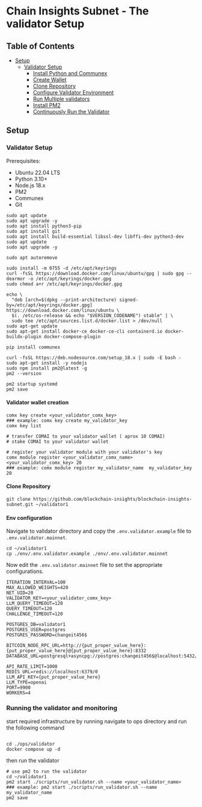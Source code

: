 # Chain Insights Subnet - The validator Setup

## Table of Contents
- [Setup](#setup)
  - [Validator Setup](#validator-setup)
    - [Install Python and Communex](#install-python-and-communex)
    - [Create Wallet](#create-wallet)
    - [Clone Repository](#clone-repository)
    - [Configure Validator Environment](#configure-validator-environment)
    - [Run Multiple validators](#run-multiple-validators)
    - [Install PM2](#install-pm2)
    - [Continuously Run the Validator](#continuously-run-the-validator)

## Setup


### Validator Setup

Prerequisites:
- Ubuntu 22.04 LTS
- Python 3.10+
- Node.js 18.x
- PM2
- Communex
- Git

```
sudo apt update
sudo apt upgrade -y
sudo apt install python3-pip
sudo apt install git
sudo apt install build-essential libssl-dev libffi-dev python3-dev
sudo apt update
sudo apt upgrade -y

sudo apt autoremove

sudo install -m 0755 -d /etc/apt/keyrings
curl -fsSL https://download.docker.com/linux/ubuntu/gpg | sudo gpg --dearmor -o /etc/apt/keyrings/docker.gpg
sudo chmod a+r /etc/apt/keyrings/docker.gpg

echo \
  "deb [arch=$(dpkg --print-architecture) signed-by=/etc/apt/keyrings/docker.gpg] https://download.docker.com/linux/ubuntu \
  $(. /etc/os-release && echo "$VERSION_CODENAME") stable" | \
  sudo tee /etc/apt/sources.list.d/docker.list > /dev/null
sudo apt-get update
sudo apt-get install docker-ce docker-ce-cli containerd.io docker-buildx-plugin docker-compose-plugin

pip install communex

curl -fsSL https://deb.nodesource.com/setup_18.x | sudo -E bash -
sudo apt-get install -y nodejs
sudo npm install pm2@latest -g
pm2 --version

pm2 startup systemd
pm2 save

```

#### Validator wallet creation

```
comx key create <your_validator_comx_key>
### example: comx key create my_validator_key
comx key list

# transfer COMAI to your validator wallet ( aprox 10 COMAI)
# stake COMAI to your validator wallet

# register your validator module with your validator's key
comx module register <your_validator_comx_name> <your_validator_comx_key> 20
### example: comx module register my_validator_name  my_validator_key 20

```


#### Clone Repository
```
git clone https://github.com/blockchain-insights/blockchain-insights-subnet.git ~/validator1

```

#### Env configuration

Navigate to validator directory and copy the `.env.validator.example` file to `.env.validator.mainnet`.
```
cd ~/validator1
cp ./env/.env.validator.example ./env/.env.validator.mainnet

```

Now edit the `.env.validator.mainnet` file to set the appropriate configurations.
```
ITERATION_INTERVAL=100
MAX_ALLOWED_WEIGHTS=420
NET_UID=20
VALIDATOR_KEY=<your_validator_comx_key>
LLM_QUERY_TIMEOUT=120
QUERY_TIMEOUT=120
CHALLENGE_TIMEOUT=120

POSTGRES_DB=validator1
POSTGRES_USER=postgres
POSTGRES_PASSWORD=changeit456$

BITCOIN_NODE_RPC_URL=http://{put_proper_value_here}:{put_proper_value_here}@{put_proper_value_here}:8332
DATABASE_URL=postgresql+asyncpg://postgres:changeit456$@localhost:5432/validator1

API_RATE_LIMIT=1000
REDIS_URL=redis://localhost:6379/0
LLM_API_KEY={put_proper_value_here}
LLM_TYPE=openai
PORT=9900
WORKERS=4

```
 

### Running the validator and monitoring
start required infrastructure by running navigate to ops directory and run the following command
```

cd ./ops/validator
docker compose up -d
```

then run the validator

```
# use pm2 to run the validator
cd ~/validator1
pm2 start ./scripts/run_validator.sh --name <your_validator_name>
### example: pm2 start ./scripts/run_validator.sh --name my_validator_name
pm2 save
```
 